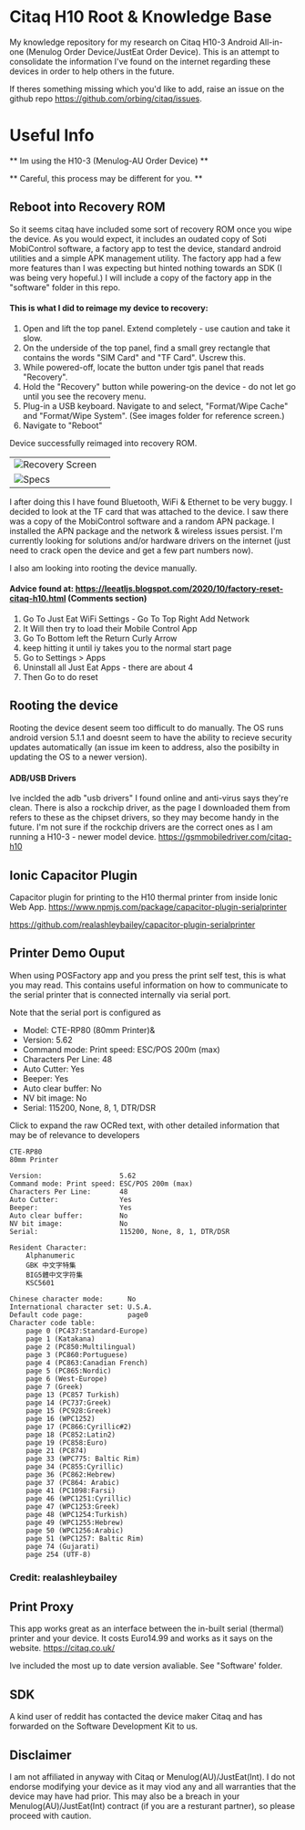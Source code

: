 # Citaq H10 Root & Knowledge Base

My knowledge repository for my research on Citaq H10-3 Android All-in-one (Menulog Order Device/JustEat Order Device). This is an attempt to consolidate the information I've found on the internet regarding these devices in order to help others in the future.

If theres something missing which you'd like to add, raise an issue on the github repo https://github.com/orbing/citaq/issues.


# Useful Info
** Im using the H10-3 (Menulog-AU Order Device) **

** Careful, this process may be different for you. **

## Reboot into Recovery ROM 
So it seems citaq have included some sort of recovery ROM once you wipe the device. As you would expect, it includes an oudated copy of Soti MobiControl software, a factory app to test the device, standard android utilities and a simple APK management utility. The factory app had a few more features than I was expecting but hinted nothing towards an SDK (I was being very hopeful.) I will include a copy of the factory app in the "software" folder in this repo.

#### This is what I did to reimage my device to recovery:

1. Open and lift the top panel. Extend completely - use caution and take it slow.
2. On the underside of the top panel, find a small grey rectangle that contains the words "SIM Card" and "TF Card". Uscrew this.
3. While powered-off, locate the button under tgis panel that reads "Recovery".
4. Hold the "Recovery" button while powering-on the device - do not let go until you see the recovery menu.
5. Plug-in a USB keyboard. Navigate to and select, "Format/Wipe Cache" and "Format/Wipe System". (See images folder for reference screen.)
6. Navigate to "Reboot"

Device successfully reimaged into recovery ROM.

|        |  |
| ------------- | -----:|
| ![Recovery Screen](/Images/H8aob5nm.jpg) |  |
| ![Specs](/Images/spec.png) | |

I after doing this I have found Bluetooth, WiFi & Ethernet to be very buggy. I decided to look at the TF card that was attached to the device. I saw there was a copy of the MobiControl software and a random APN package. I installed the APN package and the network & wireless issues persist. I'm currently looking for solutions and/or hardware drivers on the internet (just need to crack open the device and get a few part numbers now).

I also am looking into rooting the device manually.

####  Advice found at: https://leeatljs.blogspot.com/2020/10/factory-reset-citaq-h10.html (Comments section)
1. Go To Just Eat WiFi Settings - Go To Top Right Add Network
2. It Will then try to load their Mobile Control App
3. Go To Bottom left the Return Curly Arrow
4. keep hitting it until iy takes you to the normal start page
5. Go to Settings > Apps
6. Uninstall all Just Eat Apps - there are about 4
7. Then Go to do reset

## Rooting the device
Rooting the device desent seem too difficult to do manually. The OS runs android version 5.1.1 and doesnt seem to have the ability to recieve security updates automatically (an issue im keen to address, also the posibilty in updating the OS to a newer version). 

#### ADB/USB Drivers
Ive inclded the adb "usb drivers" I found online and anti-virus says they're clean. There is also a rockchip driver, as the page I downloaded them from refers to these as the chipset drivers, so they may become handy in the future. I'm not sure if the rockchip drivers are the correct ones as I am running a H10-3 - newer model device. https://gsmmobiledriver.com/citaq-h10

## Ionic Capacitor Plugin

Capacitor plugin for printing to the H10 thermal printer from inside Ionic Web App. 
https://www.npmjs.com/package/capacitor-plugin-serialprinter

https://github.com/realashleybailey/capacitor-plugin-serialprinter

## Printer Demo Ouput

When using POSFactory app and you press the print self test, this is what you may read.
This contains useful information on how to communicate to the serial printer that is connected internally via serial port.

Note that the serial port is configured as 

* Model: CTE-RP80 (80mm Printer)&
* Version: 5.62
* Command mode: Print speed: ESC/POS 200m (max)
* Characters Per Line:       48
* Auto Cutter:               Yes
* Beeper:                    Yes
* Auto clear buffer:         No
* NV bit image:              No
* Serial:                    115200, None, 8, 1, DTR/DSR

<detail>
<summary>Click to expand the raw OCRed text, with other detailed information that may be of relevance to developers</summary>
	
```
CTE-RP80 
80mm Printer

Version:                   5.62
Command mode: Print speed: ESC/POS 200m (max)
Characters Per Line:       48
Auto Cutter:               Yes
Beeper:                    Yes
Auto clear buffer:         No
NV bit image:              No
Serial:                    115200, None, 8, 1, DTR/DSR

Resident Character: 
	Alphanumeric
	GBK 中文字特集
	BIG5體中文字符集
	KSC5601

Chinese character mode:      No
International character set: U.S.A. 
Default code page:           page0
Character code table:
	page 0 (PC437:Standard-Europe)
	page 1 (Katakana)
	page 2 (PC850:Multilingual)
	page 3 (PC860:Portuguese)
	page 4 (PC863:Canadian French) 
	page 5 (PC865:Nordic)
	page 6 (West-Europe)
	page 7 (Greek)
	page 13 (PC857 Turkish)
	page 14 (PC737:Greek)
	page 15 (PC928:Greek)
	page 16 (WPC1252)
	page 17 (PC866:Cyrillic#2)
	page 18 (PC852:Latin2) 
	page 19 (PC858:Euro)
	page 21 (PC874)
	page 33 (WPC775: Baltic Rim)
	page 34 (PC855:Cyrillic)
	page 36 (PC862:Hebrew)
	page 37 (PC864: Arabic)
	page 41 (PC1098:Farsi)
	page 46 (WPC1251:Cyrillic)
	page 47 (WPC1253:Greek)
	page 48 (WPC1254:Turkish)
	page 49 (WPC1255:Hebrew)
	page 50 (WPC1256:Arabic)
	page 51 (WPC1257: Baltic Rim)
	page 74 (Gujarati)
	page 254 (UTF-8)
```

</detail>

### Credit: realashleybailey

## Print Proxy

This app works great as an interface between the in-built serial (thermal) printer and your device. It costs Euro14.99 and works as it says on the website. https://citaq.co.uk/

Ive included the most up to date version avaliable. See "Software' folder.

## SDK
A kind user of reddit has contacted the device maker Citaq and has forwarded on the Software Development Kit to us.

## Disclaimer
I am not affiliated in anyway with Citaq or Menulog(AU)/JustEat(Int). I do not endorse modifying your device as it may viod any and all warranties that the device may have had prior. This may also be a breach in your Menulog(AU)/JustEat(Int) contract (if you are a resturant partner), so please proceed with caution.
